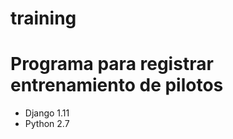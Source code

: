 # training

Programa para registrar entrenamiento de pilotos
================================================

* Django 1.11 
* Python 2.7

